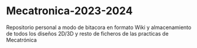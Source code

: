 # Mecatronica-2023-2024
Repositorio personal a modo de bitacora en formato Wiki y almacenamiento de todos los diseños 2D/3D y resto de ficheros de las practicas de Mecatrónica
